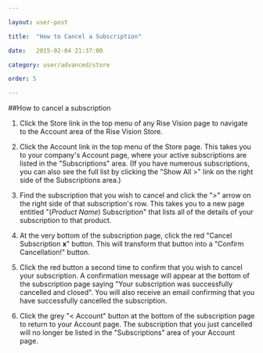 ```yaml
---

layout: user-post

title:  "How to Cancel a Subscription"

date:   2015-02-04 21:37:00

category: user/advanced/store

order: 5

---
```


##How to cancel a subscription

1. Click the Store link in the top menu of any Rise Vision page to navigate to the Account area of the Rise Vision Store.

2. Click the Account link in the top menu of the Store page. This takes you to your company's Account page, where your active subscriptions are listed in the "Subscriptions" area. (If you have numerous subscriptions, you can also see the full list by clicking the "Show All >" link on the right side of the Subscriptions area.)

3. Find the subscription that you wish to cancel and click the ">" arrow on the right side of that subscription's row. This takes you to a new page entitled "(*Product Name*) Subscription" that lists all of the details of your subscription to that product.

4. At the very bottom of the subscription page, click the red "Cancel Subscription **x**" button. This will transform that button into a "Confirm Cancellation!" button.

5. Click the red button a second time to confirm that you wish to cancel your subscription.  A confirmation message will appear at the bottom of the subscription page saying "Your subscription was successfully cancelled and closed". You will also receive an email confirming that you have successfully cancelled the subscription.

6. Click the grey "< Account" button at the bottom of the subscription page to return to your Account page. The subscription that you just cancelled will no longer be listed in the "Subscriptions" area of your Account page.
